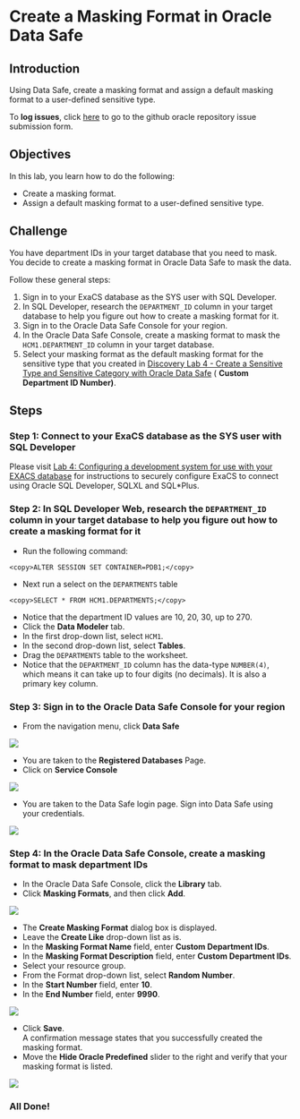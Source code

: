 # Create a Masking Format in Oracle Data Safe

## Introduction
Using Data Safe, create a masking format and assign a default masking format to a user-defined sensitive type.

To **log issues**, click [here](https://github.com/oracle/learning-library/issues/new) to go to the github oracle repository issue submission form.

## Objectives

In this lab, you learn how to do the following:
- Create a masking format.
- Assign a default masking format to a user-defined sensitive type.

## Challenge

You have department IDs in your target database that you need to mask. You decide to create a masking format in Oracle Data Safe to mask the data.

Follow these general steps:
1. Sign in to your ExaCS database as the SYS user with SQL Developer.
2. In SQL Developer, research the `DEPARTMENT_ID` column in your target database to help you figure out how to create a masking format for it.
3. Sign in to the Oracle Data Safe Console for your region.
4. In the Oracle Data Safe Console, create a masking format to mask the `HCM1.DEPARTMENT_ID` column in your target database.
5. Select your masking format as the default masking format for the sensitive type that you created in [Discovery Lab 4 - Create a Sensitive Type and Sensitive Category with Oracle Data Safe](DataSafeSDD4.md) (<username> **Custom Department ID Number)**.

## Steps

### Step 1: Connect to your ExaCS database as the SYS user with SQL Developer

Please visit [Lab 4: Configuring a development system for use with your EXACS database](ConfigureDevClient.md) for instructions to securely configure ExaCS to connect using Oracle SQL Developer, SQLXL and SQL*Plus.

### Step 2: In SQL Developer Web, research the `DEPARTMENT_ID` column in your target database to help you figure out how to create a masking format for it

- Run the following command:

```
<copy>ALTER SESSION SET CONTAINER=PDB1;</copy>
```

- Next run a select on the `DEPARTMENTS` table

```
<copy>SELECT * FROM HCM1.DEPARTMENTS;</copy>
```
- Notice that the department ID values are 10, 20, 30, up to 270.
- Click the **Data Modeler** tab.
- In the first drop-down list, select `HCM1`.
- In the second drop-down list, select **Tables**.
- Drag the `DEPARTMENTS` table to the worksheet.
- Notice that the `DEPARTMENT_ID` column has the data-type `NUMBER(4)`, which means it can take up to four digits (no decimals). It is also a primary key column.

### Step 3: Sign in to the Oracle Data Safe Console for your region

- From the navigation menu, click **Data Safe**

![](./images/dbsec/datasafe/login/navigation.png " ")

- You are taken to the **Registered Databases** Page.
- Click on **Service Console**

![](./images/dbsec/datasafe/login/service-console.png " ")

- You are taken to the Data Safe login page. Sign into Data Safe using your credentials.

![](./images/dbsec/datasafe/login/sign-in.png " ")

### Step 4: In the Oracle Data Safe Console, create a masking format to mask department IDs

- In the Oracle Data Safe Console, click the **Library** tab.
- Click **Masking Formats**, and then click **Add**.

![](./images/dbsec/datasafe/masking/add-format.png " ")

- The **Create Masking Format** dialog box is displayed.
- Leave the **Create Like** drop-down list as is.
- In the **Masking Format Name** field, enter **<username> Custom Department IDs**.
- In the **Masking Format Description** field, enter **Custom Department IDs**.
- Select your resource group.
- From the Format drop-down list, select **Random Number**.
- In the **Start Number** field, enter **10**.
- In the **End Number** field, enter **9990**.

![](./images/dbsec/datasafe/masking/create-format.png " ")

- Click **Save**.<br>
A confirmation message states that you successfully created the masking format.
- Move the **Hide Oracle Predefined** slider to the right and verify that your masking format is listed.

![](./images/dbsec/datasafe/masking/hide-pre-defined-custom-id.png " ")

### All Done!
